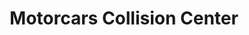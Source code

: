 ---
title: "Motorcars Collision Center"
url: /cleveland-heights/motorcars-collision-center/
shop: Autowerkstatt
---